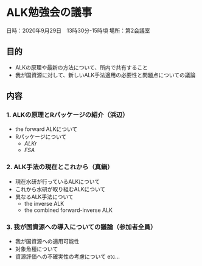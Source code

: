 
# ALK勉強会の議事

日時：2020年9月29日　13時30分-15時頃
場所：第2会議室

## 目的

- ALKの原理や最新の方法について、所内で共有すること
- 我が国資源に対して、新しいALK手法適用の必要性と問題点についての議論

## 内容

### 1. ALKの原理とRパッケージの紹介（浜辺）
- the forward ALKについて
- Rパッケージについて
  - *ALKr*
  - *FSA*


### 2. ALK手法の現在とこれから（真鍋）
- 現在水研が行っているALKについて
- これから水研が取り組むALKについて
- 異なるALK手法について
  - the inverse ALK
  - the combined forward-inverse ALK

### 3. 我が国資源への導入についての議論（参加者全員）
- 我が国資源への適用可能性
- 対象魚種について
- 資源評価への不確実性の考慮について
etc...

